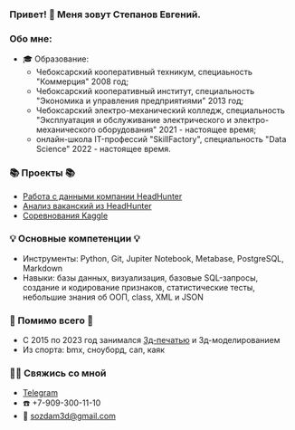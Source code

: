 ### Привет! 👋 Меня зовут Степанов Евгений.

### Обо мне:
* 🎓 Образование:
  - Чебоксарский кооперативный техникум, специаьность "Коммерция" 2008 год;
  - Чебоксарский кооперативный институт, специальность "Экономика и управления предприятиями" 2013 год;
  - Чебоксарский электро-механический колледж, специальность "Эксплуатация и обслуживание электрического и электро-механического оборудования" 2021 - настоящее время;
  - онлайн-школа IT-профессий "SkillFactory", специальность "Data Science" 2022 - настоящее время.

### 📚 Проекты 📚
- [Работа с данными компании HeadHunter](https://github.com/sozdam3d/projects/tree/master/hh)
- [Анализ ваканский из HeadHunter](https://github.com/sozdam3d/projects/tree/master/hh/Project_2)
- [Соревнования Kaggle](https://github.com/sozdam3d/projects/tree/master/EDA/Project.Eda%2BFeatureEngineering)


### 💡 Основные компетенции 💡
- Инструменты: Python, Git, Jupiter Notebook, Metabase, PostgreSQL, Markdown
- Навыки: базы данных, визуализация, базовые SQL-запросы, создание и кодирование признаков, статистические тесты, небольшие знания об ООП, class, XML и JSON

### 🚀 Помимо всего 🚀
- С 2015 по 2023 год занимался [3д-печатью](https://vk.com/sozdam_3d) и 3д-моделированием
- Из спорта: bmx, сноуборд, сап, каяк

### 🙌🏻 Свяжись со мной
- [Telegram](https://t.me/Sozdam3d)
- ☎️ +7-909-300-11-10
- 📧 sozdam3d@gmail.com
